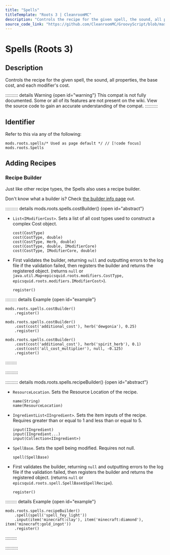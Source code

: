 ```yaml
---
title: "Spells"
titleTemplate: "Roots 3 | CleanroomMC"
description: "Controls the recipe for the given spell, the sound, all properties, the base cost, and each modifier's cost."
source_code_link: "https://github.com/CleanroomMC/GroovyScript/blob/master/src/main/java/com/cleanroommc/groovyscript/compat/mods/roots/Spells.java"
---
```


# Spells (Roots 3)

## Description

Controls the recipe for the given spell, the sound, all properties, the base cost, and each modifier's cost.

:::::::::: details Warning {open id="warning"}
This compat is not fully documented. Some or all of its features are not present on the wiki. View the source code to gain an accurate understanding of the compat.
::::::::::

## Identifier

Refer to this via any of the following:

```groovy:no-line-numbers {1}
mods.roots.spells/* Used as page default */ // [!code focus]
mods.roots.Spells
```


## Adding Recipes

### Recipe Builder

Just like other recipe types, the Spells also uses a recipe builder.

Don't know what a builder is? Check [the builder info page](../../getting_started/builder.md) out.

:::::::::: details mods.roots.spells.costBuilder() {open id="abstract"}
- `List<IModifierCost>`. Sets a list of all cost types used to construct a complex Cost object.

    ```groovy:no-line-numbers
    cost(CostType)
    cost(CostType, double)
    cost(CostType, Herb, double)
    cost(CostType, double, IModifierCore)
    cost(CostType, IModifierCore, double)
    ```

- First validates the builder, returning `null` and outputting errors to the log file if the validation failed, then registers the builder and returns the registered object. (returns `null` or `java.util.Map<epicsquid.roots.modifiers.CostType, epicsquid.roots.modifiers.IModifierCost>`).

    ```groovy:no-line-numbers
    register()
    ```

::::::::: details Example {open id="example"}
```groovy:no-line-numbers
mods.roots.spells.costBuilder()
    .register()

mods.roots.spells.costBuilder()
    .cost(cost('additional_cost'), herb('dewgonia'), 0.25)
    .register()

mods.roots.spells.costBuilder()
    .cost(cost('additional_cost'), herb('spirit_herb'), 0.1)
    .cost(cost('all_cost_multiplier'), null, -0.125)
    .register()
```

:::::::::

::::::::::

:::::::::: details mods.roots.spells.recipeBuilder() {open id="abstract"}
- `ResourceLocation`. Sets the Resource Location of the recipe.

    ```groovy:no-line-numbers
    name(String)
    name(ResourceLocation)
    ```

- `IngredientList<IIngredient>`. Sets the item inputs of the recipe. Requires greater than or equal to 1 and less than or equal to 5.

    ```groovy:no-line-numbers
    input(IIngredient)
    input(IIngredient...)
    input(Collection<IIngredient>)
    ```

- `SpellBase`. Sets the spell being modified. Requires not null.

    ```groovy:no-line-numbers
    spell(SpellBase)
    ```

- First validates the builder, returning `null` and outputting errors to the log file if the validation failed, then registers the builder and returns the registered object. (returns `null` or `epicsquid.roots.spell.SpellBase$SpellRecipe`).

    ```groovy:no-line-numbers
    register()
    ```

::::::::: details Example {open id="example"}
```groovy:no-line-numbers
mods.roots.spells.recipeBuilder()
    .spell(spell('spell_fey_light'))
    .input(item('minecraft:clay'), item('minecraft:diamond'), item('minecraft:gold_ingot'))
    .register()
```

:::::::::

::::::::::

